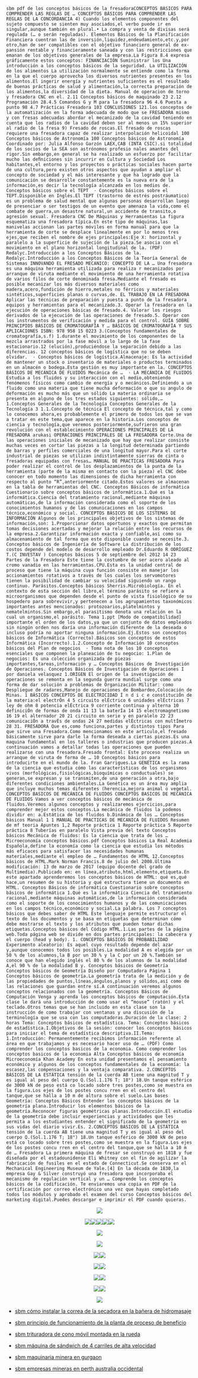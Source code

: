 
```
sbm pdf de los conceptos básicos de la fresadoraCONCEPTOS BÁSICOS PARA COMPRENDER LAS REGLAS DE … CONCEPTOS BÁSICOS PARA COMPRENDER LAS REGLAS DE LA CONCORDANCIA 4) Cuando los elementos componentes del sujeto compuesto se sienten muy asociados,el verbo puede ir en singular,aunque también en plural.• La compra y venta de divisas será regulada (… o serán reguladas). Elementos Básicos de la Planificación Financiera cuentran las de inversión,liquidez,endeudamiento,etc.y,por otro,han de ser compatibles con el objetivo financiero general de ex­ pansión rentable y financieramente saneada y con las restricciones que emanan de los objetivos generales de la empresa.La Figura 8.4 expresa gráficamente estos conceptos: FINANCIACIÓN Suministrar los Una introducción a los conceptos básicos de la seguridad. La UTILIZACIÓN de los alimentos La utilización normalmente se entiende como la forma en la que el cuerpo aprovecha los diversos nutrientes presentes en los alimentos.El ingerir energía y nutrientes suficientes es el resultado de buenas prácticas de salud y alimentación,la correcta preparación de los alimentos,la diversidad de la dieta. Manual de operacion de torno y fresadora CNC en el. 2.11 Conceptos básicos de maquinado 23 2.12 Programación 28.4.5 Comandos G y M para la fresadora 96 4.6 Puesta a punto 98 4.7 Prácticas Fresadora 103 CONCLUSIONES 121.los conceptos de la automatización en la forma adecuada de modo que se FRESADORA mismo y con fresas adecuadas abordar el mecanizado de la cavidad teniendo en cuenta que los radios de la cavidad deben ser al menos un 15% superior al radio de la fresa 9) Fresado de roscas.El fresado de roscas requiere una fresadora capaz de realizar interpolación helicoidal 100 Conceptos básicos de Astronomía 100 Conceptos básicos de Astronomía Coordinado por: Julia Alfonso Garzón LAEX,CAB (INTA CSIC).si totalidad de los socios de la SEA son astrónomos profesio nales amantes del rigor.Sin embargo,en general se ha realizado un esfuerzo por facilitar mucho las deﬁniciones sin incurrir en Cultura y Sociedad Los habitantes,el entorno y los proyectos o prácticas sociales hacen parte de una cultura,pero existen otros aspectos que ayudan a ampliar el concepto de sociedad y el más interesante y que ha logrado que la comunicación se desarrolle constantemente es la nueva era de la información,es decir la tecnología alcanzada en los medios de. Conceptos básicos sobre el TEPT  · Conceptos básicos sobre el TEPT.Disponible en Inglés.El TEPT (trastorno de estrés postráumatico) es un problema de salud mental que algunas personas desarrollan luego de presenciar o ser testigos de un evento que amenaza la vida,como el combate de guerra,un desastre natural,un accidente de transito,o agresión sexual. Fresadora CNC De Máquinas y Herramientas La figura esquematiza una fresadora típica.En este tipo de máquinas,las manivelas accionan las partes móviles en forma manual para que la herramienta de corte se desplace linealmente en por lo menos tres ejes,que reciben el nombre de ejes principales:Eje X: horizontal y paralelo a la superficie de sujeción de la pieza.Se asocia con el movimiento en el plano horizontal longitudinal de la. (PDF) Redalyc.Introducción a los Conceptos Básicos de la. Redalyc.Introducción a los Conceptos Básicos de la Teoría General de Sistemas INNOVANDO EL FRESADO MECANICO: CONCEPTO DE LA … Una fresadora es una máquina herramienta utilizada para realiza r mecanizados por arranque de viruta mediante el movimiento de una herramienta rotativa de varios filos de corte denominada fresa.Mediante el fresado es posible mecanizar los más diversos materiales como madera,acero,fundición de hierro,metales no férricos y materiales sintéticos,superficies planas o curvas,de. EL TRABAJO EN LA FRESADORA Aplicar las técnicas de preparación y puesta a punto de la fresadora equipos y herramientas para el mecanizado.3. Operar la fresadora en la ejecución de operaciones básicas de fresado.4. Valorar los riesgos derivados de la ejecución de las operaciones de fresado.5. Operar con los instrumentos de verificación y medida para el control. GUÍA SOBRE PRINCIPIOS BÁSICOS DE CROMATOGRAFÍA Y … BÁSICOS DE CROMATOGRAFÍA Y SUS APLICACIONES ISBN: 978 958 15 0223 3.(Conceptos fundamentales de cromatografía,s.f) 1.durante el movimiento de los componentes de la mezcla arrastrados por la fase móvil a lo largo de la fase estacionario.12 (elución),produciéndose la separación debido a las diferencias. 12 conceptos básicos de logística que no se deben olvidar.  · Conceptos básicos de logística.Almacenaje: Es la actividad de mantener un stock o inventario de materiales o productos terminados en un almacén o bodega.Esta gestión es muy importante en la. CONCEPTOS BÁSICOS DE MECÁNICA DE FLUIDOS Mecánica de …  · LA MECÁNICA DE FLUIDOS Estudia a los fluidos y su interacción con el medio,obteniendo fenómenos físicos como cambio de energía y o mecánicos.Definiendo a un fluido como una materia que tiene mucha deformación o que su angulo de deformación es mucho más que un sólido La materia ordinaria se presenta en alguno de los tres estados siguientes: sólido,… 1.Conceptos Generales de la Tecnología Conceptos Generales de la Tecnología 3 1.1.Concepto de técnica El concepto de técnica,tal y como lo conocemos ahora,es probablemente el primero de todos los que se van a tratar en este tema,que aparece en la historia.Los conceptos de ciencia y tecnología,que veremos posteriormente,sufrieron una gran revolución con el establecimiento OPERACIONES PRINCIPALES DE LA FRESADORA arukasi OPERACIONES PRINCIPALES DE LA FRESADORA Corte.Una de las operaciones iniciales de mecanizado que hay que realizar consiste muchas veces en cortar las piezas a la longitud determinada partiendo de barras y perfiles comerciales de una longitud mayor.Para el corte industrial de piezas se utilizan indistintamente sierras de cinta o fresadoras equipadas con fresas… MANUAL DE PRACTICAS FRESADORA Para poder realizar el control de los desplazamientos de la punta de la herramienta (parte de la misma en contacto con la pieza) el CNC debe conocer en todo momento las dimensiones de dicha herramienta con respecto al punto “R”,anteriormente citado.Estos valores se almacenan en la tabla de herramientas del CNC. Conceptos Básicos de informática Cuestionario sobre conceptos básicos de informática.1.Qué es la informática.Ciencia del tratamiento racional,mediante máquinas automáticas,de la información considerada como el soporte de los conocimientos humanos y de las comunicaciones en los campos técnico,económico y social. CONCEPTOS BÁSICOS DE LOS SISTEMAS DE INFORMACIÓN Algunos de los principales objetivos de los sistemas de información,son: 1.Proporcionar datos oportunos y exactos que permitan tomas decisiones acertadas y mejorar la relación entre los recursos de la empresa.2.Garantizar información exacta y confiable,así como su almacenamiento de tal forma que este disponible cuando se necesite.3. Conceptos básicos de Ingeniería de Software La distribución de los costos depende del modelo de desarrollo empleado Dr.Eduardo R ODRÍGUEZ T.(C INVESTAV ) Conceptos básicos 5 de septiembre del 2012 14 23 Partes de la Fresadora Este tiene la costumbre de ser acero aleado al cromo vanadio en las herramientas.CPU.Esta es la unidad central de proceso que tiene la máquina cuya función consiste en manejar los accionamientos rotativos a través de los cuales los servomotores tienen la posibilidad de cambiar su velocidad siguiendo un rango continuo. Parásitos.Conceptos básicos Sherris.Microbiología. En el contexto de esta sección del libro,el término parásito se refiere a microorganismos que dependen desde el punto de vista fisiológico de su hospedero para sobrevivir,y pertenecen a los agrupamientos taxonómicos importantes antes mencionados: protozoarios,platelmintos y nematelmintos.Sin embargo,el parasitismo denota una relación en la cual un organismo,el parásito. Tema 1.ppt [Modo de compatibilidad] importante el orden de los datos,ya que un conjunto de datos empleados sin ningún orden nos daría una información diferente de la deseada o incluso podría no aportar ninguna información.Ej.Estos son conceptos básicos de Informática (Correcto).Básicos son conceptos de estos Informática (Incorrecto).1.2.Concepto de Información 10 conceptos básicos del Plan de negocios  · Toma nota de los 10 conceptos esenciales que componen la planeación de tu negocio: 1.Plan de negocios: Es una colección organizada de piezas importantes,tareas,información y … Conceptos Básicos de Investigación de Operaciones. Conceptos Básicos de Investigación de Operaciones I por daniela velasquez 1.ORIGEN El origen de la investigación de operaciones se remonta en la segunda guerra mundial surge como una forma de dar solución a problemas de Organización Militar: como Despliegue de radares,Manejo de operaciones de Bombardeo,Colocación de Minas. 1 BÁSICOS CONCEPTOS DE ELECTRICIDAD Í n d i c e constituciÓn de la materia:el electrÓn 4 5 circuito elÉctrico 6 unidades elÉctricas 7 ley de ohm 8 potencia elÉctrica 9 corriente continua y alterna 10 definiciÓn de formas de onda 11 13 la baterÍa 14 15 electromagnetismo 16 19 el alternador 20 21 circuito en serie y en paralelo 22 23 comunicaciÓn a travÉs de ondas 24 27 medidas elÉctricas con multÍmetro 28 31. FRESADORA Que es,como funciona,partes y distintos tipos Para que sirve una Fresadora.Como mencionamos en este articulo,el fresado básicamente sirve para darle la forma deseada a ciertas piezas.Es una maquina fundamental en los talleres o industrias que producen piezas.A continuación vamos a detallar todas las operaciones que pueden realizarse con una fresadora.Fresado frontal: Este proceso realiza un arranque de viruta de forma de … 10 Conceptos básicos para introducirte en el mundo de la. Fran Garrigues.La GENÉTICA es la rama de la ciencia que estudia cómo las características de los organismos vivos (morfológicas,fisiológicas,bioquímicas o conductuales) se generan,se expresan y se transmiten,de una generación a otra,bajo diferentes condiciones ambientales.La Genética es un área muy amplia que incluye muchos temas diferentes (herencia,mejora animal o vegetal. CONCEPTOS BASICOS DE MECÁNICA DE FLUIDOS CONCEPTOS BASICOS DE MECÁNICA DE FLUIDOS Vamos a ver conceptos básicos de mecánica de fluidos.Veremos algunos conceptos y realizaremos ejercicios,para comprender mejor estos conceptos.La mecánica de fluidos la podemos dividir en: a.Estática de los fluidos b.Dinámica de los … Conceptos básicos Manual 1 1 MANUAL DE PRACTICAS DE MECANICA DE FLUIDOS Resumen de mf teoria Apuntes 1,2 Reporte práctica 1 Reporte práctica 5 Reporte práctica 8 Tuberías en paralelo Vista previa del texto Conceptos básicos Mecánica de fluidos: Es la ciencia que trata de los … Microeconomía conceptos básicos.pdf Conceptos básicos La Real Academia Española,define la economía como la ciencia que estudia los métodos más eficaces para satisfacer las necesidades humanas materiales,mediante el empleo de … Fundamentos de HTML 12.Conceptos básicos de HTML.Mark Norman Francis.8 de julio del 2008.Última modificación: 13 de marzo de 2017 (equipo docente del grado de Multimedia).Publicado en: en línea,atributo,html,elemento,etiqueta.En este apartado aprenderemos los conceptos básicos de HTML: qué es,qué hace,un resumen de su historia y qué estructura tiene un documento en HTML. Conceptos Básicos de informática Cuestionario sobre conceptos básicos de informática 1.Qué es la informática Ciencia del tratamiento racional,mediante máquinas automáticas,de la información considerada como el soporte de los conocimientos humanos y de las comunicaciones en los campos técnico,económico y social.La palabra. Los 7 conceptos básicos que debes saber de HTML Este lenguaje permite estructurar el texto de los documentos y se basa en etiquetas que determinan cómo debe mostrarse el texto y los atributos que pueden tomar dichas etiquetas.Conceptos básicos del Código HTML.1.Las partes de la página web.Toda página web se divide en dos partes principales: la cabecera y el cuerpo (head y body). 1. CONCEPTOS BÁSICOS DE PROBABILIDAD Experimento aleatorio: Es aquel cuyo resultado depende del azar y,aunque conocemos todos los posibles.La modalidad A es elegida por un 50 % de los alumnos,la B por un 30 % y la C por un 20 %.También se conoce que han elegido inglés el 80 % de los alumnos de la modalidad A,el 90 % de la modalidad B y. Conceptos básicos de Geometría Conceptos básicos de Geometría Diseño por Computadora Página 1 Conceptos básicos de geometría.La geometría trata de la medición y de las propiedades de puntos,líneas,ángulos,planos y sólidos,así como de las relaciones que guardan entre sí.A continuación veremos algunos conceptos relacionados con la geometría. Conceptos Básicos de Computación Venga y aprenda los conceptos básicos de computación.Esta clase le dará una introducción de como usar el “mouse” (ratón) y el teclado.Otros temas que se han incluido en esta clase son la instrucción de como trabajar con ventanas y una discusión de la terminología que se usa con las computadoras.Duración de la clase: 2 horas Tema: Conceptos básicos de estadística. Tema: Conceptos básicos de estadística.I.Objetivos de la sesión: conocer los conceptos básicos para iniciar el tema de estadística descriptiva.II.Tema: 1.Introducción: Permanentemente recibimos información referente al área en que trabajamos y es necesario hacer uso de … (PDF) Como comprender los conceptos basicos de la economia. Como comprender los conceptos basicos de la economia Alta Conceptos básicos de economía Microeconomía Khan Academy En esta unidad presentamos el pensamiento económico y algunos de los conceptos fundamentales de la economía: la escasez,las compensaciones y la ventaja comparativa. 2.CONCEPTOS BÁSICOS DE LA ESTÁTICA tensión de la cuerda AB tiene una magnitud T y es igual al peso del cuerpo Q.(Sol.1.176 T; 18°) 18.Un tanque esférico de 3000 kN de peso está co locado sobre tres postes,como se muestra en la figura.Los ejes de los postes concu rren en el centro del tanque,que se halla a 10 m de altura sobre el suelo.Las bases Geometría: Conceptos Básicos Entender los conceptos básicos de la geometría plana.Introducir los elementos básicos de la geometría.Reconocer figuras geométricas planas.Introducción.El estudio de la geometría debe incluir experiencias y actividades que les permita a los estudiantes entender el significado de la geometría en sus vidas del diario vivir.Es. 2.CONCEPTOS BÁSICOS DE LA ESTÁTICA tensión de la cuerda AB tiene una magnitud T y es igual al peso del cuerpo Q.(Sol.1.176 T; 18°) 18.Un tanque esférico de 3000 kN de peso está co locado sobre tres postes,como se muestra en la figura.Los ejes de los postes concu rren en el centro del tanque,que se halla a 10 m de … Fresadora La primera máquina de fresar se construyó en 1818 y fue diseñada por el estadounidense Eli Whitney con el fin de agilizar la fabricación de fusiles en el estado de Connecticut.Se conserva en el Mechanical Engineering Museum de Yale.[4] En la década de 1830,la empresa Gay & Silver construyó una fresadora que incorporaba el mecanismo de regulación vertical y un … Comprende los conceptos básicos de la codificación. Te enviaremos una copia en PDF de la certificación por correo electrónico una vez que hayas completado todos los módulos y aprobado el examen del curso Conceptos básicos del marketing digital.Puedes descargar e imprimir el PDF cuando quieras. 
```

<div align="center">

<a href="https://es-crusher.shibang-china.com/github&k=sbm+pdf+de+los+conceptos+b%C3%A1sicos+de+la+fresadora"><img src="https://static.shibang-china.com/es/crusher/logo.jpg"></a>

<a href="https://es-crusher.shibang-china.com/github&k=sbm+pdf+de+los+conceptos+b%C3%A1sicos+de+la+fresadora"><img src="https://static.shibang-china.com/es/crusher/index.jpg"></a><a href="https://es-crusher.shibang-china.com/material.htmlgithub&k=sbm+pdf+de+los+conceptos+b%C3%A1sicos+de+la+fresadora"><img src="https://static.shibang-china.com/es/crusher/material.jpg"></a><a href="https://es-crusher.shibang-china.com/application.htmlgithub&k=sbm+pdf+de+los+conceptos+b%C3%A1sicos+de+la+fresadora"><img src="https://static.shibang-china.com/es/crusher/application.jpg"></a><a href="https://es-crusher.shibang-china.com/aboutus.htmlgithub&k=sbm+pdf+de+los+conceptos+b%C3%A1sicos+de+la+fresadora"><img src="https://static.shibang-china.com/es/crusher/aboutus.jpg"></a><a href="https://es-crusher.shibang-china.com/contact.htmlgithub&k=sbm+pdf+de+los+conceptos+b%C3%A1sicos+de+la+fresadora"><img src="https://static.shibang-china.com/es/crusher/contact.jpg"></a>

<a href="https://es-crusher.shibang-china.com/github&k=sbm+pdf+de+los+conceptos+b%C3%A1sicos+de+la+fresadora"><img src="https://static.shibang-china.com/es/crusher/banner.jpg"></a>

<a href="https://swt.shibang-china.com/github&k=sbm+pdf+de+los+conceptos+b%C3%A1sicos+de+la+fresadora"><img src="https://static.shibang-china.com/es/crusher/text.jpg"></a>

<a href="https://swt.shibang-china.com/github&k=sbm+pdf+de+los+conceptos+b%C3%A1sicos+de+la+fresadora"><img src="https://static.shibang-china.com/es/crusher/chat.jpg"></a><a href="https://es-crusher.shibang-china.com/contact.htmlgithub&k=sbm+pdf+de+los+conceptos+b%C3%A1sicos+de+la+fresadora"><img src="https://static.shibang-china.com/es/crusher/message.jpg"></a>

<a href="https://es-crusher.shibang-china.com/products/pe.htmlgithub&k=sbm+pdf+de+los+conceptos+b%C3%A1sicos+de+la+fresadora"><img src="https://static.shibang-china.com/es/crusher/pe.jpg"></a><a href="https://es-crusher.shibang-china.com/products/pf.htmlgithub&k=sbm+pdf+de+los+conceptos+b%C3%A1sicos+de+la+fresadora"><img src="https://static.shibang-china.com/es/crusher/pf.jpg"></a>

<a href="https://es-crusher.shibang-china.com/products/hpt.htmlgithub&k=sbm+pdf+de+los+conceptos+b%C3%A1sicos+de+la+fresadora"><img src="https://static.shibang-china.com/es/crusher/hpt.jpg"></a><a href="https://es-crusher.shibang-china.com/products/vsi.htmlgithub&k=sbm+pdf+de+los+conceptos+b%C3%A1sicos+de+la+fresadora"><img src="https://static.shibang-china.com/es/crusher/vsi.jpg"></a>

<a href="https://es-crusher.shibang-china.com/products/klv.htmlgithub&k=sbm+pdf+de+los+conceptos+b%C3%A1sicos+de+la+fresadora"><img src="https://static.shibang-china.com/es/crusher/klv.jpg"></a><a href="https://es-crusher.shibang-china.com/products/portable.htmlgithub&k=sbm+pdf+de+los+conceptos+b%C3%A1sicos+de+la+fresadora"><img src="https://static.shibang-china.com/es/crusher/portable.jpg"></a>

<a href="https://swt.shibang-china.com/github&k=sbm+pdf+de+los+conceptos+b%C3%A1sicos+de+la+fresadora"><img src="https://static.shibang-china.com/es/crusher/case.jpg"></a>

</div>


* [sbm cómo instalar la correa de la secadora en la bañera de hidromasaje](sbm%20c%C3%B3mo%20instalar%20la%20correa%20de%20la%20secadora%20en%20la%20ba%C3%B1era%20de%20hidromasaje.md)

* [sbm principio de funcionamiento de la planta de proceso de beneficio](sbm%20principio%20de%20funcionamiento%20de%20la%20planta%20de%20proceso%20de%20beneficio.md)

* [sbm trituradora de cono móvil montada en la rueda](sbm%20trituradora%20de%20cono%20m%C3%B3vil%20montada%20en%20la%20rueda.md)

* [sbm máquina de sándwich de 4 carriles de alta velocidad](sbm%20m%C3%A1quina%20de%20s%C3%A1ndwich%20de%204%20carriles%20de%20alta%20velocidad.md)

* [sbm maquinaria minera en gurgaon](sbm%20maquinaria%20minera%20en%20gurgaon.md)

* [sbm empresas mineras en perth australia occidental](sbm%20empresas%20mineras%20en%20perth%20australia%20occidental.md)